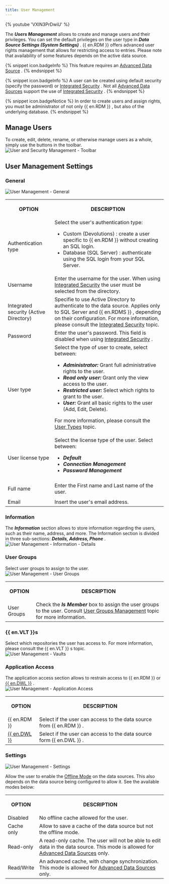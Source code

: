 ```yaml
---
title: User Management
---
```

{% youtube 'VXlN3PrDwiU' %}  

The ***Users Management*** allows to create and manage users and their privileges. You can set the default privileges on the user type in ***Data Source Settings (System Settings)*** . {{ en.RDM }} offers advanced user rights management that allows for restricting access to entries. Please note that availability of some features depends on the active data source. 

{% snippet icon.badgeInfo %} 
This feature requires an [Advanced Data Source](/rdm/windows/data-sources/data-sources-types/advanced-data-sources/) . 
{% endsnippet %}
 
{% snippet icon.badgeInfo %} 
A user can be created using default security (specify the password) or [Integrated Security](/rdm/windows/commands/administration/management/user-management/integrated-security/) . Not all [Advanced Data Sources](/rdm/windows/data-sources/data-sources-types/advanced-data-sources/) support the use of [Integrated Security](/rdm/windows/commands/administration/management/user-management/integrated-security/) . 
{% endsnippet %}
 
{% snippet icon.badgeNotice %} 
In order to create users and assign rights, you must be administrator of not only {{ en.RDM }} , but also of the underlying database. 
{% endsnippet %}
 
## Manage Users 

To create, edit, delete, rename, or otherwise manage users as a whole, simply use the buttons in the toolbar.  
![User and Security Management - Toolbar](/img/en/rdm/windows/clip10726.png) 

## User Management Settings 

### General 

![User Management - General](/img/en/rdm/windows/clip11296.png) 

<table>
	<tr>
		<th>

OPTION 
		</th>
		<th>
DESCRIPTION 
		</th>
	</tr>
	<tr>
		<td>
Authentication type 
		</td>
		<td>
Select the user's authentication type:  

* Custom (Devolutions) : create a user specific to {{ en.RDM }} without creating an SQL login. 
* Database (SQL Server) : authenticate using the SQL login from your SQL Server. 
		</td>
	</tr>
	<tr>
		<td>
Username 
		</td>
		<td>
Enter the username for the user. When using [Integrated Security](/rdm/windows/commands/administration/management/user-management/integrated-security/) the user must be selected from the directory. 
		</td>
	</tr>
	<tr>
		<td>
Integrated security (Active Directory) 
		</td>
		<td>
Specifie to use Active Directory to authenticate to the data source. Applies only to SQL Server and {{ en.RDMS }} , depending on their configuration. For more information, please consult the [Integrated Security](/rdm/windows/commands/administration/management/user-management/integrated-security/) topic. 
		</td>
	</tr>
	<tr>
		<td>
Password 
		</td>
		<td>
Enter the user's password. This field is disabled when using [Integrated Security](/rdm/windows/commands/administration/management/user-management/integrated-security/) . 
		</td>
	</tr>
	<tr>
		<td>
User type 
		</td>
		<td>
Select the type of user to create, select between:  

* ***Administrator:*** Grant full administrative rights to the user. 
* ***Read only user:*** Grant only the view access to the user. 
* ***Restricted user:*** Select which rights to grant to the user. 
* ***User:*** Grant all basic rights to the user (Add, Edit, Delete). 

For more information, please consult the [User Types](/rdm/windows/commands/administration/management/user-management/user-types/) topic. 
		</td>
	</tr>
	<tr>
		<td>
User license type 
		</td>
		<td>
Select the license type of the user. Select between:  

* ***Default*** 
* ***Connection Management*** 
* ***Password Management*** 
		</td>
	</tr>
	<tr>
		<td>
Full name 
		</td>
		<td>
Enter the First name and Last name of the user. 
		</td>
	</tr>
	<tr>
		<td>
Email 
		</td>
		<td>
Insert the user's email address. 
		</td>
	</tr>
</table>

### Information 

The ***Information*** section allows to store information regarding the users, such as their name, address, and more. The Information section is divided in three sub-sections: ***Details, Address, Phone*** .  
![User Management - Information - Details](/img/en/rdm/windows/clip10728.png) 

### User Groups 

Select user groups to assign to the user.  
![User Management - User Groups](/img/en/rdm/windows/clip11297.png) 

<table>
	<tr>
		<th>

OPTION 
		</th>
		<th>
DESCRIPTION 
		</th>
	</tr>
	<tr>
		<td>
User Groups 
		</td>
		<td>
Check the ***Is Member*** box to assign the user groups to the user. Consult [User Groups Management](/rdm/windows/commands/administration/management/user-groups-management/) topic for more information. 
		</td>
	</tr>
</table>

### {{ en.VLT }}s 

Select which repositories the user has access to. For more information, please consult the {{ en.VLT }} s topic.  
![User Management - Vaults](/img/en/rdm/windows/clip3624.png) 

### Application Access 

The application access section allows to restrain access to {{ en.RDM }} or [{{ en.DWL }}](https://helprdm.devolutions.net/devolutionsweblogin_overview.html) .  
![User Management - Application Access](/img/en/rdm/windows/clip3625.png) 

<table>
	<tr>
		<th>

OPTION 
		</th>
		<th>
DESCRIPTION 
		</th>
	</tr>
	<tr>
		<td>
{{ en.RDM }} 
		</td>
		<td>
Select if the user can access to the data source from {{ en.RDM }} . 
		</td>
	</tr>
	<tr>
		<td>
[{{ en.DWL }}](/rdm/windows/dwl/overview/) 
		</td>
		<td>
Select if the user can access to the data source form {{ en.DWL }} . 
		</td>
	</tr>
</table>

### Settings 

![User Management - Settings](/img/en/rdm/windows/clip11304.png) 

Allow the user to enable the [Offline Mode](/rdm/windows/data-sources/offline-mode/) on the data sources. This also depends on the data source being configured to allow it. See the available modes below:  

<table>
	<tr>
		<th>

OPTION 
		</th>
		<th>
DESCRIPTION 
		</th>
	</tr>
	<tr>
		<td>
Disabled 
		</td>
		<td>
No offline cache allowed for the user. 
		</td>
	</tr>
	<tr>
		<td>
Cache only 
		</td>
		<td>
Allow to save a cache of the data source but not the offline mode. 
		</td>
	</tr>
	<tr>
		<td>
Read-only 
		</td>
		<td>
A read-only cache. The user will not be able to edit data in the data source. This mode is allowed for [Advanced Data Sources](/rdm/windows/data-sources/data-sources-types/advanced-data-sources/) only. 
		</td>
	</tr>
	<tr>
		<td>
Read/Write 
		</td>
		<td>
An advanced cache, with change synchronization. This mode is allowed for [Advanced Data Sources](/rdm/windows/data-sources/data-sources-types/advanced-data-sources/) only. 
		</td>
	</tr>
</table>



